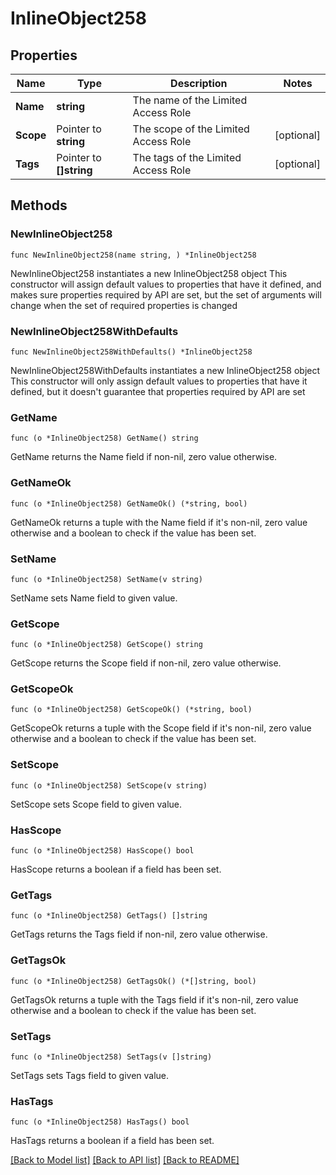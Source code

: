# InlineObject258

## Properties

Name | Type | Description | Notes
------------ | ------------- | ------------- | -------------
**Name** | **string** | The name of the Limited Access Role | 
**Scope** | Pointer to **string** | The scope of the Limited Access Role | [optional] 
**Tags** | Pointer to **[]string** | The tags of the Limited Access Role | [optional] 

## Methods

### NewInlineObject258

`func NewInlineObject258(name string, ) *InlineObject258`

NewInlineObject258 instantiates a new InlineObject258 object
This constructor will assign default values to properties that have it defined,
and makes sure properties required by API are set, but the set of arguments
will change when the set of required properties is changed

### NewInlineObject258WithDefaults

`func NewInlineObject258WithDefaults() *InlineObject258`

NewInlineObject258WithDefaults instantiates a new InlineObject258 object
This constructor will only assign default values to properties that have it defined,
but it doesn't guarantee that properties required by API are set

### GetName

`func (o *InlineObject258) GetName() string`

GetName returns the Name field if non-nil, zero value otherwise.

### GetNameOk

`func (o *InlineObject258) GetNameOk() (*string, bool)`

GetNameOk returns a tuple with the Name field if it's non-nil, zero value otherwise
and a boolean to check if the value has been set.

### SetName

`func (o *InlineObject258) SetName(v string)`

SetName sets Name field to given value.


### GetScope

`func (o *InlineObject258) GetScope() string`

GetScope returns the Scope field if non-nil, zero value otherwise.

### GetScopeOk

`func (o *InlineObject258) GetScopeOk() (*string, bool)`

GetScopeOk returns a tuple with the Scope field if it's non-nil, zero value otherwise
and a boolean to check if the value has been set.

### SetScope

`func (o *InlineObject258) SetScope(v string)`

SetScope sets Scope field to given value.

### HasScope

`func (o *InlineObject258) HasScope() bool`

HasScope returns a boolean if a field has been set.

### GetTags

`func (o *InlineObject258) GetTags() []string`

GetTags returns the Tags field if non-nil, zero value otherwise.

### GetTagsOk

`func (o *InlineObject258) GetTagsOk() (*[]string, bool)`

GetTagsOk returns a tuple with the Tags field if it's non-nil, zero value otherwise
and a boolean to check if the value has been set.

### SetTags

`func (o *InlineObject258) SetTags(v []string)`

SetTags sets Tags field to given value.

### HasTags

`func (o *InlineObject258) HasTags() bool`

HasTags returns a boolean if a field has been set.


[[Back to Model list]](../README.md#documentation-for-models) [[Back to API list]](../README.md#documentation-for-api-endpoints) [[Back to README]](../README.md)



